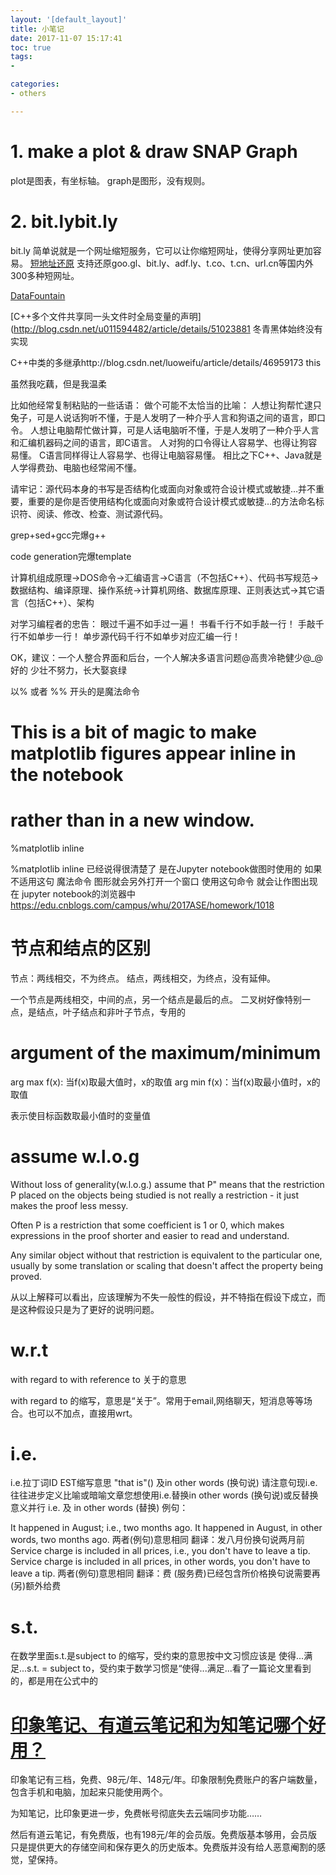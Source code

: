 ```yaml
---
layout: '[default_layout]'   
title: 小笔记           
date: 2017-11-07 15:17:41  
toc: true                  
tags:                        
- 

categories:                  
- others

---
```


<!--more-->
# 1. make a plot & draw SNAP Graph
plot是图表，有坐标轴。
graph是图形，没有规则。

# 2. bit.lybit.ly
bit.ly 简单说就是一个网址缩短服务，它可以让你缩短网址，使得分享网址更加容易。
[短地址还原](http://bitly.co/)
支持还原goo.gl、bit.ly、adf.ly、t.co、t.cn、url.cn等国内外300多种短网址。


[DataFountain](http://www.datafountain.cn/#/)

[C++多个文件共享同一头文件时全局变量的声明](http://blog.csdn.net/u011594482/article/details/51023881
冬青黑体始终没有实现



C++中类的多继承http://blog.csdn.net/luoweifu/article/details/46959173
this

虽然我吃藕，但是我温柔

比如他经常复制粘贴的一些话语：
做个可能不太恰当的比喻：
人想让狗帮忙逮只兔子，可是人说话狗听不懂，于是人发明了一种介乎人言和狗语之间的语言，即口令。
人想让电脑帮忙做计算，可是人话电脑听不懂，于是人发明了一种介乎人言和汇编机器码之间的语言，即C语言。
人对狗的口令得让人容易学、也得让狗容易懂。
C语言同样得让人容易学、也得让电脑容易懂。
相比之下C++、Java就是人学得费劲、电脑也经常闹不懂。

请牢记：源代码本身的书写是否结构化或面向对象或符合设计模式或敏捷…并不重要，重要的是你是否使用结构化或面向对象或符合设计模式或敏捷…的方法命名标识符、阅读、修改、检查、测试源代码。

grep+sed+gcc完爆g++

code generation完爆template

计算机组成原理→DOS命令→汇编语言→C语言（不包括C++）、代码书写规范→数据结构、编译原理、操作系统→计算机网络、数据库原理、正则表达式→其它语言（包括C++）、架构

对学习编程者的忠告：
眼过千遍不如手过一遍！
书看千行不如手敲一行！
手敲千行不如单步一行！
单步源代码千行不如单步对应汇编一行！


OK，建议：一个人整合界面和后台，一个人解决多语言问题@高贵冷艳健少@_@ 
好的
少壮不努力，长大娶哀绿


以% 或者 %% 开头的是魔法命令

# This is a bit of magic to make matplotlib figures appear inline in the notebook
# rather than in a new window.
%matplotlib inline

%matplotlib inline
已经说得很清楚了 是在Jupyter notebook做图时使用的
如果不适用这句 魔法命令 图形就会另外打开一个窗口
使用这句命令 就会让作图出现在 jupyter notebook的浏览器中
https://edu.cnblogs.com/campus/whu/2017ASE/homework/1018

# 节点和结点的区别
节点：两线相交，不为终点。
结点，两线相交，为终点，没有延伸。

一个节点是两线相交，中间的点，另一个结点是最后的点。
二叉树好像特别一点，是结点，叶子结点和非叶子节点，专用的

# argument of the maximum/minimum
arg max f(x): 当f(x)取最大值时，x的取值
arg min f(x)：当f(x)取最小值时，x的取值

表示使目标函数取最小值时的变量值

# assume w.l.o.g
Without loss of generality(w.l.o.g.) assume that P" means that the restriction P placed on the objects being studied is not really a restriction - it just makes the proof less messy. 

Often P is a restriction that some coefficient is 1 or 0, which makes expressions in the proof shorter and easier to read and understand. 

Any similar object without that restriction is equivalent to the particular one, usually by some translation or scaling that doesn't affect the property being proved.

   从以上解释可以看出，应该理解为不失一般性的假设，并不特指在假设下成立，而是这种假设只是为了更好的说明问题。

# w.r.t
with regard to
with reference to
关于的意思

with regard to 的缩写，意思是“关于”。常用于email,网络聊天，短消息等等场合。也可以不加点，直接用wrt。

# i.e.
i.e.拉丁词ID EST缩写意思 "that is"() 及in other words (换句说)
请注意句现i.e.往往进步定义比喻或暗喻文章您想使用i.e.替换in other words (换句说)或反替换意义并行
i.e. 及 in other words (替换) 例句：

It happened in August; i.e., two months ago.
It happened in August, in other words, two months ago.
两者(例句)意思相同
翻译：发八月份换句说两月前
Service charge is included in all prices, i.e., you don't have to leave a tip.
Service charge is included in all prices, in other words, you don't have to leave a tip.
两者(例句)意思相同
翻译：费 (服务费)已经包含所价格换句说需要再(另)额外给费

# s.t.
在数学里面s.t.是subject to 的缩写，受约束的意思按中文习惯应该是 使得...满足...s.t. = subject to，受约束于数学习惯是“使得...满足...看了一篇论文里看到的，都是用在公式中的

# [印象笔记、有道云笔记和为知笔记哪个好用？](https://www.zhihu.com/question/26807165)
印象笔记有三档，免费、98元/年、148元/年。印象限制免费账户的客户端数量，包含手机和电脑，加起来只能使用两个。

为知笔记，比印象更进一步，免费帐号彻底失去云端同步功能……

然后有道云笔记，有免费版，也有198元/年的会员版。免费版基本够用，会员版只是提供更大的存储空间和保存更久的历史版本。免费版并没有给人恶意阉割的感觉，望保持。















